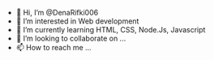 - 👋 Hi, I’m @DenaRifki006
- 👀 I’m interested in Web development
- 🌱 I’m currently learning HTML, CSS, Node.Js, Javascript
- 💞️ I’m looking to collaborate on ...
- 📫 How to reach me ...

<!---
DenaRifki006/DenaRifki006 is a ✨ special ✨ repository because its `README.md` (this file) appears on your GitHub profile.
You can click the Preview link to take a look at your changes.
--->
